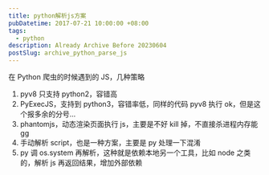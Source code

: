 ```yaml
---
title: python解析js方案
pubDatetime: 2017-07-21 10:00:00 +08:00
tags:
  - python
description: Already Archive Before 20230604
postSlug: archive_python_parse_js
---
```


在 Python 爬虫的时候遇到的 JS，几种策略

<!--more-->

1. pyv8 只支持 python2，容错高
2. PyExecJS，支持到 python3，容错率低，同样的代码 pyv8 执行 ok，但是这个报多余的分号...
3. phantomjs，动态渲染页面执行 js，主要是不好 kill 掉，不直接杀进程内存能 gg
4. 手动解析 script，也是一种方案，主要是 py 处理一下混淆
5. py 调 os.system 再解析，这种就是依赖本地另一个工具，比如 node 之类的，解析 js 再返回结果，增加外部依赖
